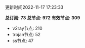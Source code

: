 更新时间2022-11-17 17:23:33

**总订阅: 73**
**总节点: 972**
**有效节点: 309**
- v2ray节点: 210
- trojan节点: 52
- ss节点: 47
